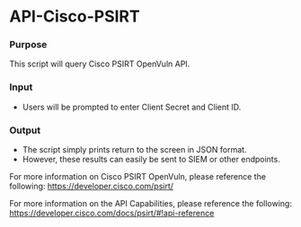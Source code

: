 # API-Cisco-PSIRT



### Purpose

This script will query Cisco PSIRT OpenVuln API.  

### Input
 - Users will be prompted to enter Client Secret and Client ID.
 
### Output
 - The script simply prints return to the screen in JSON format.
 - However, these results can easily be sent to SIEM or other endpoints.
 

For more information on Cisco PSIRT OpenVuln, please reference the following:
https://developer.cisco.com/psirt/

For more information on the API Capabilities, please reference the following:
https://developer.cisco.com/docs/psirt/#!api-reference

